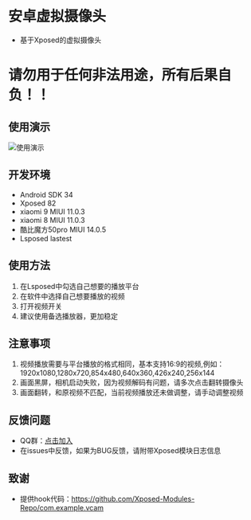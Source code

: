 # 安卓虚拟摄像头
- 基于Xposed的虚拟摄像头
# 请勿用于任何非法用途，所有后果自负！！
## 使用演示
![使用演示](https://fastly.jsdelivr.net/gh/iiheng/TuChuang@main/1700961311425EasyGIF-1700961287297.gif)
## 开发环境
- Android SDK 34
- Xposed 82
- xiaomi 9 MIUI 11.0.3
- xiaomi 8 MIUI 11.0.3
- 酷比魔方50pro MIUI 14.0.5
- Lsposed lastest
## 使用方法
1. 在Lsposed中勾选自己想要的播放平台
2. 在软件中选择自己想要播放的视频
3. 打开视频开关
4. 建议使用备选播放器，更加稳定
## 注意事项
1. 视频播放需要与平台播放的格式相同，基本支持16:9的视频,例如：1920x1080,1280x720,854x480,640x360,426x240,256x144
2. 画面黑屏，相机启动失败，因为视频解码有问题，请多次点击翻转摄像头
3. 画面翻转，和原视频不匹配，当前视频播放还未做调整，请手动调整视频

## 反馈问题
- QQ群：[点击加入](http://qm.qq.com/cgi-bin/qm/qr?_wv=1027&k=BrFy3-Jidig08nnnSL1TkJ1-mq1pVTyl&authKey=l0r7NULDSHhc8hM4z9SrL7RDMTU%2BUerKNN8VsgUy4W7Fh0kq2sF5RcX7We610qRd&noverify=0&group_code=711762040)
- 在issues中反馈，如果为BUG反馈，请附带Xposed模块日志信息

## 致谢
- 提供hook代码：https://github.com/Xposed-Modules-Repo/com.example.vcam